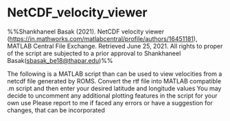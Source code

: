 # NetCDF_velocity_viewer
%%Shankhaneel Basak (2021). NetCDF velocity viewer (https://in.mathworks.com/matlabcentral/profile/authors/16451181), MATLAB Central File Exchange. Retrieved June 25, 2021. All rights to proper of the script are subjected to a prior approval to Shankhaneel Basak(sbasak_be18@thapar.edu)%%

The following is a MATLAB script than can be used to view velocities from a netcdf file generated by ROMS.
Convert the rtf file into MATLAB compatible .m script and then enter your desired latitude and longitude values
You may decide to uncomment any additional plotting features in the script for your own use
Please report to me if faced any errors or have a suggestion for changes, that can be incorporated
